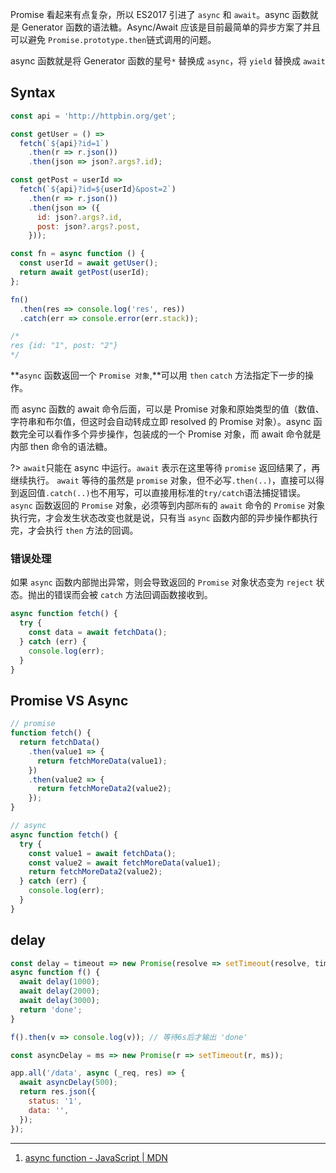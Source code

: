 Promise 看起来有点复杂，所以 ES2017 引进了 `async` 和 `await`。async 函数就是 Generator 函数的语法糖。Async/Await 应该是目前最简单的异步方案了并且可以避免 `Promise.prototype.then`链式调用的问题。

async 函数就是将 Generator 函数的星号`*` 替换成 `async`，将 `yield` 替换成 `await`

## Syntax

```javascript
const api = 'http://httpbin.org/get';

const getUser = () =>
  fetch(`${api}?id=1`)
    .then(r => r.json())
    .then(json => json?.args?.id);

const getPost = userId =>
  fetch(`${api}?id=${userId}&post=2`)
    .then(r => r.json())
    .then(json => ({
      id: json?.args?.id,
      post: json?.args?.post,
    }));

const fn = async function () {
  const userId = await getUser();
  return await getPost(userId);
};

fn()
  .then(res => console.log('res', res))
  .catch(err => console.error(err.stack));

/* 
res {id: "1", post: "2"}
*/
```

**`async` 函数返回一个 `Promise 对象`,**可以用 `then` `catch` 方法指定下一步的操作。

而 async 函数的 await 命令后面，可以是 Promise 对象和原始类型的值（数值、字符串和布尔值，但这时会自动转成立即 resolved 的 Promise 对象）。async 函数完全可以看作多个异步操作，包装成的一个 Promise 对象，而 await 命令就是内部 then 命令的语法糖。

?> `await`只能在 async 中运行。`await` 表示在这里等待 `promise` 返回结果了，再继续执行。
`await` 等待的虽然是 `promise` 对象，但不必写`.then(..)`，直接可以得到返回值`.catch(..)`也不用写，可以直接用标准的`try/catch`语法捕捉错误。`async` 函数返回的 `Promise` 对象，必须等到内部`所有`的 `await` 命令的 `Promise` 对象执行完，才会发生状态改变也就是说，只有当 `async` 函数内部的异步操作都执行完，才会执行 `then` 方法的回调。

### 错误处理

如果 `async` 函数内部抛出异常，则会导致返回的 `Promise` 对象状态变为 `reject` 状态。抛出的错误而会被 `catch` 方法回调函数接收到。

```javascript
async function fetch() {
  try {
    const data = await fetchData();
  } catch (err) {
    console.log(err);
  }
}
```

## Promise VS Async

```javascript
// promise
function fetch() {
  return fetchData()
    .then(value1 => {
      return fetchMoreData(value1);
    })
    .then(value2 => {
      return fetchMoreData2(value2);
    });
}

// async
async function fetch() {
  try {
    const value1 = await fetchData();
    const value2 = await fetchMoreData(value1);
    return fetchMoreData2(value2);
  } catch (err) {
    console.log(err);
  }
}
```

<!--
promise
<img src='https://loremxuetengfei.oss-cn-beijing.aliyuncs.com/promise-1569826933.gif'/>
async
<img src='https://loremxuetengfei.oss-cn-beijing.aliyuncs.com/async-1569826933.gif'/> -->

## delay

```javascript
const delay = timeout => new Promise(resolve => setTimeout(resolve, timeout));
async function f() {
  await delay(1000);
  await delay(2000);
  await delay(3000);
  return 'done';
}

f().then(v => console.log(v)); // 等待6s后才输出 'done'

const asyncDelay = ms => new Promise(r => setTimeout(r, ms));

app.all('/data', async (_req, res) => {
  await asyncDelay(500);
  return res.json({
    status: '1',
    data: '',
  });
});
```

<!--

2. [async & await](https://davidwalsh.name/async-await)
3. [ES6 系列之我们来聊聊 Async · Issue #100 · mqyqingfeng/Blog](https://github.com/mqyqingfeng/Blog/issues/100)
4. [如何正确使用 async/await？](http://www.infoq.com/cn/articles/javascript-async-await-the-good-part-pitfalls-and-how-to-use?utm_campaign=rightbar_v2&utm_source=infoq&utm_medium=articles_link&utm_content=link_text)
5. [理解 async/await](https://chenhuichao.com/2017/07/18/es6/understanding-async-await/)
6. [体验异步的终极解决方案-ES7 的 Async/Await - CNode 技术社区](https://cnodejs.org/topic/5640b80d3a6aa72c5e0030b6)
7. [ASYNC/AWAIT 能够让代码更加简洁](http://www.infoq.com/cn/articles/what-is-async-await-why-should-you-care?utm_campaign=rightbar_v2&utm_source=infoq&utm_medium=articles_link&utm_content=link_text)


-->

---

1. [async function - JavaScript | MDN](https://developer.mozilla.org/zh-CN/docs/Web/JavaScript/Reference/Statements/async_function)
